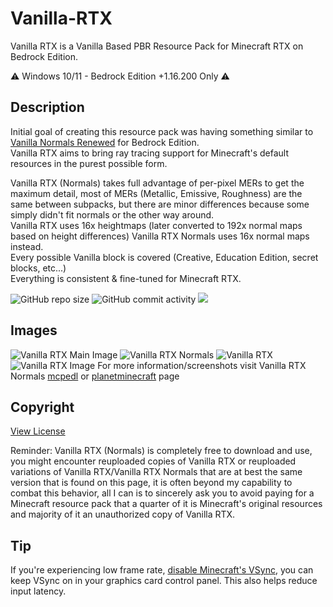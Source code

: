 # Vanilla-RTX

Vanilla RTX is a Vanilla Based PBR Resource Pack for Minecraft RTX on Bedrock Edition.

⚠️ Windows 10/11 - Bedrock Edition +1.16.200 Only ⚠️

## Description

Initial goal of creating this resource pack was having something similar to [Vanilla Normals Renewed](https://github.com/Poudingue/Vanilla-Normals-Renewed) for Bedrock Edition.  
Vanilla RTX aims to bring ray tracing support for Minecraft's default resources in the purest possible form.  

Vanilla RTX (Normals) takes full advantage of per-pixel MERs to get the maximum detail, most of MERs (Metallic, Emissive, Roughness) are the same between subpacks, but there are minor differences because some simply didn't fit normals or the other way around.  
Vanilla RTX uses 16x heightmaps (later converted to 192x normal maps based on height differences) Vanilla RTX Normals uses 16x normal maps instead.  
Every possible Vanilla block is covered (Creative, Education Edition, secret blocks, etc...)  
Everything is consistent & fine-tuned for Minecraft RTX.


![GitHub repo size](https://img.shields.io/github/repo-size/CubeIR/Vanilla-RTX) ![GitHub commit activity](https://img.shields.io/github/commit-activity/m/CubeIR/Vanilla-RTX?style=flat) [![](https://dcbadge.vercel.app/api/server/A4wv4wwYud?style=flat)](https://discord.gg/A4wv4wwYud)
## Images
![Vanilla RTX Main Image](https://user-images.githubusercontent.com/75272685/190976477-b8c8f269-1b93-429f-82b6-71aa072e63a6.png)
![Vanilla RTX Normals](https://user-images.githubusercontent.com/75272685/140548027-33e4783f-cbb5-4ec0-9e66-a7abd547ee6f.png)
![Vanilla RTX](https://user-images.githubusercontent.com/75272685/140548212-d68f6692-540a-47cc-87a4-1455dc8decc4.png)
![Vanilla RTX Image](https://user-images.githubusercontent.com/75272685/140548263-ce69c36d-e432-4f47-abd7-d8464b27d59f.png)
For more information/screenshots visit Vanilla RTX Normals [mcpedl](https://mcpedl.com/truly-vanilla-rtx/) or [planetminecraft](https://www.planetminecraft.com/texture-pack/vanilla-rtx-normals/) page

## Copyright
[View License](https://github.com/CubeIR/Vanilla-RTX/blob/master/LICENSE.txt)  
  
Reminder: Vanilla RTX (Normals) is completely free to download and use, you might encounter reuploaded copies of Vanilla RTX or reuploaded variations of Vanilla RTX/Vanilla RTX Normals that are at best the same version that is found on this page, it is often beyond my capability to combat this behavior, all I can is to sincerely ask you to avoid paying for a Minecraft resource pack that a quarter of it is Minecraft's original resources and majority of it an unauthorized copy of Vanilla RTX.

## Tip
If you're experiencing low frame rate, [disable Minecraft's VSync](https://youtu.be/E-gANUpoMus?t=12), you can keep VSync on in your graphics card control panel. This also helps reduce input latency.
